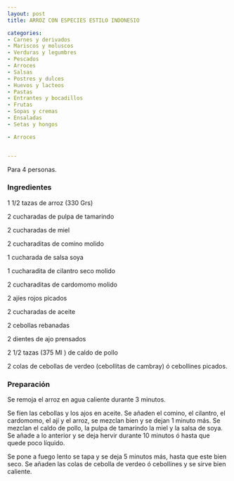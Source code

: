 ```yaml
---
layout: post
title: ARROZ CON ESPECIES ESTILO INDONESIO

categories:
- Carnes y derivados
- Mariscos y moluscos
- Verduras y legumbres
- Pescados
- Arroces
- Salsas
- Postres y dulces
- Huevos y lacteos
- Pastas
- Entrantes y bocadillos
- Frutas
- Sopas y cremas
- Ensaladas
- Setas y hongos

- Arroces


---
```


Para 4 personas.

<h3>Ingredientes</h3>

1 1/2 tazas de arroz (330 Grs)

2 cucharadas de pulpa de tamarindo

2 cucharadas de miel

2 cucharaditas de comino molido

1 cucharada de salsa soya

1 cucharadita de cilantro seco molido

2 cucharaditas de cardomomo molido

2 ajíes rojos picados

2 cucharadas de aceite

2 cebollas rebanadas

2 dientes de ajo prensados

2 1/2 tazas (375 Ml ) de caldo de pollo

2 colas de cebollas de verdeo (cebollitas de cambray) ó cebollines picados.

<h3>Preparación</h3>

Se remoja el arroz en agua caliente durante 3 minutos.

Se fíen las cebollas y los ajos en aceite. Se añaden el comino, el cilantro, el cardomomo, el ají y el arroz, se mezclan bien y se dejan 1 minuto más. Se mezclan el caldo de pollo, la pulpa de tamarindo la miel y la salsa de soya. Se añade a lo anterior y se deja hervir durante 10 minutos ó hasta que quede poco líquido.

Se pone a fuego lento se tapa y se deja 5 minutos más, hasta que este bien seco. Se añaden las colas de cebolla de verdeo ó cebollines y se sirve bien caliente.

